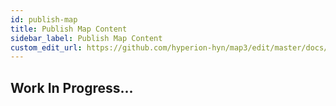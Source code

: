 ```yaml
---
id: publish-map
title: Publish Map Content
sidebar_label: Publish Map Content
custom_edit_url: https://github.com/hyperion-hyn/map3/edit/master/docs/publish-map.md
---
```


## Work In Progress...